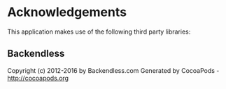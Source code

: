 # Acknowledgements
This application makes use of the following third party libraries:

## Backendless

Copyright (c) 2012-2016 by Backendless.com
Generated by CocoaPods - http://cocoapods.org
